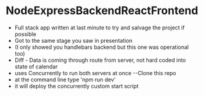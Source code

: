# NodeExpressBackendReactFrontend
- Full stack app written at last minute to try and salvage the project if possible
- Got to the same stage you saw in presentation
- (I only showed you handlebars backend but this one was operational too)
- Diff - Data is coming through route from server, not hard coded into state of calendar
- uses Concurrently to run both servers at once
--Clone this repo
- at the command line type 'npm run dev'
- it will deploy the concurrently custom start script
